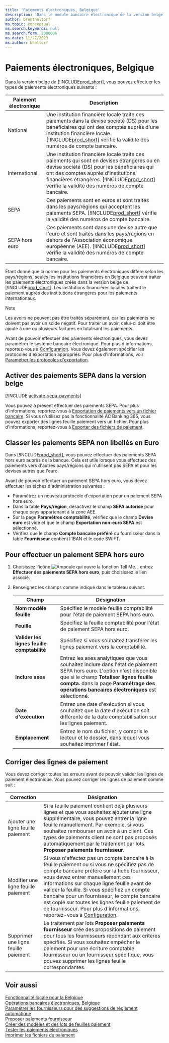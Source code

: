 ```yaml
---
title: 'Paiements électroniques, Belgique'
description: 'Dans le module bancaire électronique de la version belge de Business Central, vous pouvez effectuer des paiements électroniques nationaux, internationaux, SEPA et SEPA hors euro.'
author: brentholtorf
ms.topic: conceptual
ms.search.keywords: null
ms.search.form: 2000006
ms.date: 11/27/2023
ms.author: bholtorf
---
```


# <a name="belgian-electronic-payments"></a>Paiements électroniques, Belgique

Dans la version belge de [!INCLUDE[prod_short](../../includes/prod_short.md)], vous pouvez effectuer les types de paiements électroniques suivants :  

|Paiement électronique|Description|  
|------------------------|---------------------------------------|  
|National|Une institution financière locale traite ces paiements dans la devise société (DS) pour les bénéficiaires qui ont des comptes auprès d'une institution financière locale. [!INCLUDE[prod_short](../../includes/prod_short.md)] vérifie la validité des numéros de compte bancaire.|  
|International|Une institution financière locale traite ces paiements qui sont en devises étrangères ou en devise société (DS) pour les bénéficiaires qui ont des comptes auprès d'institutions financières étrangères. [!INCLUDE[prod_short](../../includes/prod_short.md)] vérifie la validité des numéros de compte bancaire.|  
|SEPA|Ces paiements sont en euros et sont traités dans les pays/régions qui acceptent les paiements SEPA. [!INCLUDE[prod_short](../../includes/prod_short.md)] vérifie la validité des numéros de compte bancaire.|  
|SEPA hors euro|Ces paiements sont dans une devise autre que l'euro et sont traités dans les pays/régions en dehors de l'Association économique européenne (AEE). [!INCLUDE[prod_short](../../includes/prod_short.md)] vérifie la validité des numéros de compte bancaire.|  

Étant donné que la norme pour les paiements électroniques diffère selon les pays/régions, seules les institutions financières en Belgique peuvent traiter les paiements électroniques créés dans la version belge de [!INCLUDE[prod_short](../../includes/prod_short.md)]. Les institutions financières locales traitent le paiement auprès des institutions étrangères pour les paiements internationaux.  

> [!NOTE]  
> Les avoirs ne peuvent pas être traités séparément, car les paiements ne doivent pas avoir un solde négatif. Pour traiter un avoir, celui-ci doit être ajouté à une ou plusieurs factures en totalisant les paiements.  

Avant de pouvoir effectuer des paiements électroniques, vous devez paramétrer le système bancaire électronique. Pour plus d'informations, reportez-vous à [Configuration](belgian-electronic-banking.md#setup). Vous devez également spécifier les protocoles d'exportation appropriés. Pour plus d'informations, voir [Paramétrer les protocoles d'exportation](how-to-set-up-export-protocols.md).  

## <a name="activate-sepa-payments-in-the-belgian-version"></a>Activer des paiements SEPA dans la version belge

[!INCLUDE [activate-sepa-payments](../includes/BENL/activate-sepa-payments.md)]

Vous pouvez à présent effectuer des paiements SEPA. Pour plus d'informations, reportez-vous à [Exportation de paiements vers un fichier bancaire](../../finance-make-payments-with-bank-data-conversion-service-or-sepa-credit-transfer.md#exporting-payments-to-a-bank-file). Si vous n'utilisez pas la fonctionnalité AC Banking 365, vous pouvez exporter des lignes feuille paiement vers un fichier. Pour plus d'informations, reportez-vous à [Exporter des fichiers de paiement](how-to-print-payment-files.md).  

## <a name="file-non-euro-sepa-payments"></a>Classer les paiements SEPA non libellés en Euro

Dans [!INCLUDE[prod_short](../../includes/prod_short.md)], vous pouvez effectuer des paiements SEPA hors euro auprès de la banque. Cela est utile lorsque vous effectuez des paiements vers d'autres pays/régions qui n'utilisent pas SEPA et pour les devises autres que l'euro.  

Avant de pouvoir effectuer un paiement SEPA hors euro, vous devez effectuer les tâches d'administration suivantes :  

- Paramétrez un nouveau protocole d'exportation pour un paiement SEPA hors euro.  
- Dans la table **Pays/région**, désactivez le champ **SEPA autorisé** pour chaque pays appartenant à la zone AEE.  
- Sur la page **Paramètres comptabilité**, vérifiez que le champ **Devise euro** est vide et que le champ **Exportation non-euro SEPA** est sélectionné.  
- Vérifiez que le champ **Compte bancaire préféré** du fournisseur dans la table **Fournisseur** contient l'IBAN et le code SWIFT.  

## <a name="to-file-a-non-euro-sepa-payment"></a>Pour effectuer un paiement SEPA hors euro

1. Choisissez l'icône ![Ampoule qui ouvre la fonction Tell Me.](../../media/ui-search/search_small.png "Dites-moi ce que vous voulez faire") , entrez **Effectuer des paiements SEPA hors euro**, puis choisissez le lien associé.  
2. Renseignez les champs comme indiqué dans le tableau suivant.  

    |Champ|Désignation|  
    |---------------------------------|---------------------------------------|  
    |**Nom modèle feuille**|Spécifiez le modèle feuille comptabilité pour l'état de paiement SEPA hors euro.|  
    |**Feuille**|Spécifiez la feuille comptabilité pour l'état de paiement SEPA hors euro.|  
    |**Valider les lignes feuille comptabilité**|Spécifiez si vous souhaitez transférer les lignes paiement vers la comptabilité.|  
    |**Inclure axes**|Entrez les axes analytiques que vous souhaitez inclure dans l'état de paiement SEPA hors euro. L'option n'est disponible que si le champ **Totaliser lignes feuille compta.** dans la page **Paramétrage des opérations bancaires électroniques** est sélectionné.|  
    |**Date d'exécution**|Entrez une date d'exécution si vous souhaitez que la date d'exécution soit différente de la date comptabilisation sur les lignes paiement.|  
    |**Emplacement**|Entrez le nom du fichier, y compris le lecteur et le dossier, dans lequel vous souhaitez imprimer l'état.|  

## <a name="correct-payment-lines"></a>Corriger des lignes de paiement

Vous devez corriger toutes les erreurs avant de pouvoir valider les lignes de paiement électronique. Vous pouvez corriger les lignes de paiement comme suit :  

|Correction|Désignation|  
|----------------|---------------------------------------|  
|Ajouter une ligne feuille paiement|Si la feuille paiement contient déjà plusieurs lignes et que vous souhaitez ajouter une ligne supplémentaire, vous pouvez entrer la ligne feuille manuellement. Par exemple, si vous souhaitez rembourser un avoir à un client. Ces types de paiements client ne sont pas proposés automatiquement par le traitement par lots **Proposer paiements fournisseur**.|  
|Modifier une ligne feuille paiement|Si vous n'affectez pas un compte bancaire à la feuille paiement ou si vous ne spécifiez pas de compte bancaire préféré sur la fiche fournisseur, vous devez entrer manuellement ces informations sur chaque ligne feuille avant de valider la feuille. Si vous spécifiez un compte bancaire pour un fournisseur, le compte bancaire est copié sur toutes les lignes feuille paiement de ce fournisseur. Pour plus d'informations, reportez-vous à [Configuration](belgian-electronic-banking.md#setup).|  
|Supprimer une ligne feuille paiement|Le traitement par lots **Proposer paiements fournisseur** crée des propositions de paiement pour tous les fournisseurs répondant aux critères spécifiés. Si vous souhaitez empêcher le paiement pour une écriture comptable fournisseur ou un fournisseur spécifique, vous pouvez supprimer les lignes feuille correspondantes.|  


## <a name="see-also"></a>Voir aussi

[Fonctionnalité locale pour la Belgique](belgium-local-functionality.md)  
[Opérations bancaires électroniques, Belgique](belgian-electronic-banking.md)  
[Paramétrer les fournisseurs pour des suggestions de règlement automatique](how-to-set-up-vendors-for-automatic-payment-suggestions.md)  
[Proposer paiements fournisseur](../../payables-how-suggest-vendor-payments.md)  
[Créer des modèles et des lots de feuilles paiement](how-to-create-payment-journal-templates-and-batches.md)  
[Tester les paiements électroniques](how-to-test-electronic-payments.md)  
[Imprimer les fichiers de paiement](how-to-print-payment-files.md)  
